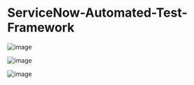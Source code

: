 # ServiceNow-Automated-Test-Framework

![image](https://user-images.githubusercontent.com/52090888/194915315-955cfe1a-3b69-4e6e-b4ca-56237b507d03.png)

![image](https://user-images.githubusercontent.com/52090888/194915734-bb6d3d45-1775-4dda-8710-ba099cc5e5a5.png)

![image](https://user-images.githubusercontent.com/52090888/194916270-b27a7098-7f5f-40d4-9b18-c00c498eb4fa.png)

